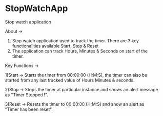 # StopWatchApp
Stop watch application


About -> 
1) Stop watch application used to track the timer. There are 3 key functionalities available Start, Stop & Reset
2) The application can track Hours, Minutes & Seconds on start of the timer.

Key Functions -> 

1)Start -> Starts the timer from 00:00:00 (H:M:S), the timer can also be started from any last tracked value of Hours Minutes & seconds.

2)Stop -> Stops the timer at particular instance and shows an alert message as "Timer Stopped !".

3)Reset -> Resets the timer to 00:00:00 (H:M:S) and show an alert as "Timer has been reset".
